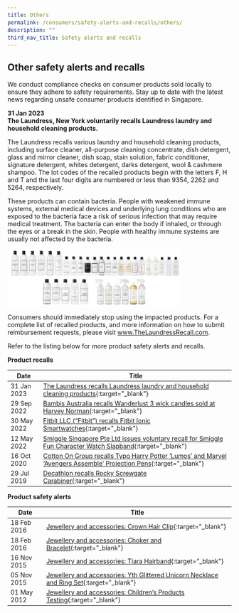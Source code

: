 ```yaml
---
title: Others
permalink: /consumers/safety-alerts-and-recalls/others/
description: ""
third_nav_title: Safety alerts and recalls
---
```

## Other safety alerts and recalls
We conduct compliance checks on consumer products sold locally to ensure they adhere to safety requirements. Stay up to date with the latest news regarding unsafe consumer products identified in Singapore.

**31 Jan 2023**<br>
**The Laundress, New York voluntarily recalls Laundress laundry and household cleaning products.**<br>

The Laundress recalls various laundry and household cleaning products, including surface cleaner, all-purpose cleaning concentrate, dish detergent, glass and mirror cleaner, dish soap, stain solution, fabric conditioner, signature detergent, whites detergent, darks detergent, wool & cashmere shampoo. The lot codes of the recalled products begin with the letters F, H and T and the last four digits are numbered or less than 9354, 2262 and 5264, respectively.

These products can contain bacteria. People with weakened immune systems, external medical devices and underlying lung conditions who are exposed to the bacteria face a risk of serious infection that may require medical treatment. The bacteria can enter the body if inhaled, or through the eyes or a break in the skin. People with healthy immune systems are usually not affected by the bacteria.

<img src="/images/product-safety-alerts-and-recalls/others/the-laundress.png" alt="The Laundress" style="width:388px;height:128px;">

Consumers should immediately stop using the impacted products. For a complete list of recalled products, and more information on how to submit reimbursement requests, please visit www.TheLaundressRecall.com.

Refer to the listing below for more product safety alerts and recalls.

**Product recalls**

|Date|Title|
|---|---|
|31 Jan 2023|[The Laundress recalls Laundress laundry and household cleaning products](/files/product-safety-alerts-and-recalls/recreational-products/others-recall-2023-01-31-the-laundress.pdf){:target="_blank"}|
|29 Sep 2022|[Bambis Australia recalls Wanderlust 3 wick candles sold at Harvey Norman](/files/product-safety-alerts-and-recalls/recreational-products/recreational-products-recall-2022-09-29-Bambis-Australia-recalls-Wanderlust-3-wick-candles.pdf){:target="_blank"}|
|30 May 2022|[Fitbit LLC (“Fitbit”) recalls Fitbit Ionic Smartwatches](/files/product-safety-alerts-and-recalls/recreational-products/recreational-products-recall-2022-05-30-Fitbit-recalls-Fitbit-Ionic-Smartwatches.pdf){:target="_blank"}|
|12 May 2022|[Smiggle Singapore Pte Ltd issues voluntary recall for Smiggle Fun Character Watch Slapband](/files/product-safety-alerts-and-recalls/children-products/Smiggle-watch-12-May-2022.pdf){:target="_blank"}|
|16 Oct 2020 &nbsp; &nbsp; |[Cotton On Group recalls Typo Harry Potter ‘Lumos’ and Marvel ‘Avengers Assemble’ Projection Pens](/files/product-safety-alerts-and-recalls/children-products/children-products-recall-2020-10-16-cotton-on-group-recalls-typo-harry-potter-projection-pens.pdf){:target="_blank"}|
|29 Jul 2019|[Decathlon recalls Rocky Screwgate Carabiner](/files/product-safety-alerts-and-recalls/recreational-products/recreational-products-recall-2019-07-29-decathlon-recalls-rocky-screwgate-carabiner.pdf){:target="_blank"}|

**Product safety alerts**

|Date|Title|
|---|---|
|18 Feb 2016|[Jewellery and accessories: Crown Hair Clip](/files/product-safety-alerts-and-recalls/children-products/children-products-alert-2016-02-18-crown-hair-clip.pdf){:target="_blank"}|
|18 Feb 2016|[Jewellery and accessories: Choker and Bracelet](/files/product-safety-alerts-and-recalls/children-products/children-products-alert-2016-02-18-choker-and-bracelet.pdf){:target="_blank"}|
|16 Nov 2015|[Jewellery and accessories: Tiara Hairband](/files/product-safety-alerts-and-recalls/children-products/children-products-alert-2015-11-16-tiara-hairband.pdf){:target="_blank"}|
|05 Nov 2015|[Jewellery and accessories: Yth Glittered Unicorn Necklace and Ring Set](/files/product-safety-alerts-and-recalls/children-products/children-products-alert-2015-11-05-yth-glittered-unicorn-necklace-and-ring-set.pdf){:target="_blank"}|
|01 May 2012|[Jewellery and accessories: Children’s Products Testing](/files/product-safety-alerts-and-recalls/children-products/children-products-alert-2012-05-01-children-products-testing.pdf){:target="_blank"}|
